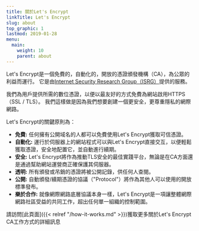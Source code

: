 ```yaml
---
title: 關於Let's Encrypt
linkTitle: Let's Encrypt
slug: about
top_graphic: 1
lastmod: 2019-01-28
menu:
  main:
    weight: 10
    parent: about
---
```


Let's Encrypt是一個免費的，自動化的，開放的憑證頒發機構（CA），為公眾的利益而運行。 它是由[Internet Security Research Group（ISRG）](https://www.abetterinternet.org/)提供的服務。

我們為用戶提供所需的數位憑證，以便以最友好的方式免費為網站啟用HTTPS（SSL / TLS）。 我們這樣做是因為我們想要創建一個更安全，更尊重隱私的網際網路。

Let's Encrypt的關鍵原則為：

* <strong>免費:</strong> 任何擁有公開域名的人都可以免費使用Let's Encrypt獲取可信憑證。
* <strong>自動化:</strong> 運行於伺服器上的網站程式可以與Let's Encrypt直接交互，以便輕鬆獲取憑證，安全地配置它，並自動進行續期。
* <strong>安全:</strong> Let's Encrypt將作為推動TLS安全的最佳實踐平台，無論是在CA方面還是通過幫助網站運營商正確保護其伺服器。
* <strong>透明:</strong> 所有頒發或吊銷的憑證將被公開記錄，供任何人查閱。
* <strong>公開:</strong> 自動頒發/續期憑證的協議（"Protocol"）將作為其他人可以使用的開放標準發布。
* <strong>樂於合作:</strong> 就像網際網路底層協議本身一樣，Let's Encrypt是一項讓整體網際網路社區受益的共同工作，超出任何單一組織的控制範圍。


請訪問[此頁面]({{< relref "/how-it-works.md" >}})獲取更多關於Let's Encrypt CA工作方式的詳細訊息
